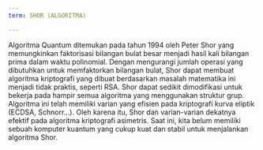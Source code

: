 ```yaml
---
term: SHOR (ALGORITMA)

---
```

Algoritma Quantum ditemukan pada tahun 1994 oleh Peter Shor yang memungkinkan faktorisasi bilangan bulat besar menjadi hasil kali bilangan prima dalam waktu polinomial. Dengan mengurangi jumlah operasi yang dibutuhkan untuk memfaktorkan bilangan bulat, Shor dapat membuat algoritma kriptografi yang dibuat berdasarkan masalah matematika ini menjadi tidak praktis, seperti RSA. Shor dapat sedikit dimodifikasi untuk bekerja pada hampir semua algoritma yang menggunakan struktur grup. Algoritma ini telah memiliki varian yang efisien pada kriptografi kurva eliptik (ECDSA, Schnorr...). Oleh karena itu, Shor dan varian-varian dekatnya efektif pada algoritma kriptografi asimetris. Saat ini, kita belum memiliki sebuah komputer kuantum yang cukup kuat dan stabil untuk menjalankan algoritma Shor.